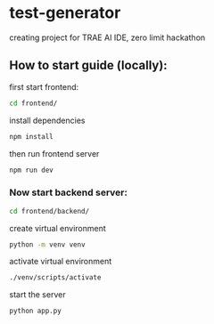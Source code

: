 # test-generator

creating project for TRAE AI IDE, zero limit hackathon

## How to start guide (locally):

first start frontend:

```bash
cd frontend/
```

install dependencies

```bash
npm install
```

then run frontend server

```bash
npm run dev
```

### Now start backend server:

```bash
cd frontend/backend/
```

create virtual environment

```bash
python -m venv venv
```

activate virtual environment

```bash
./venv/scripts/activate
```

start the server

```bash
python app.py
```
